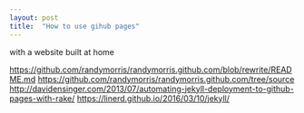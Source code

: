 ```yaml
---
layout: post
title:  "How to use gihub pages"
---
```


with a website built at home

https://github.com/randymorris/randymorris.github.com/blob/rewrite/README.md
https://github.com/randymorris/randymorris.github.com/tree/source
http://davidensinger.com/2013/07/automating-jekyll-deployment-to-github-pages-with-rake/
https://linerd.github.io/2016/03/10/jekyll/

